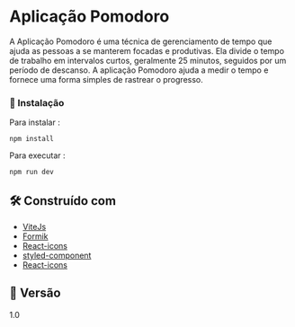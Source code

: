 # Aplicação Pomodoro

A Aplicação Pomodoro é uma técnica de gerenciamento de tempo que ajuda as pessoas a se manterem focadas e produtivas. Ela divide o tempo de trabalho em intervalos curtos, geralmente 25 minutos, seguidos por um período de descanso. A aplicação Pomodoro ajuda a medir o tempo e fornece uma forma simples de rastrear o progresso.

### 🔧 Instalação

Para instalar :

```
npm install
```

Para executar :
```
npm run dev 
```


## 🛠️ Construído com

* [ViteJs](http://vitejs.dev/)
* [Formik](https://formik.org/)
* [React-icons](https://react-icons.github.io/react-icons/)
* [styled-component](https://styled-components.com/)
* [React-icons](https://react-icons.github.io/react-icons/)



## 📌 Versão

1.0 
